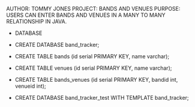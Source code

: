 AUTHOR: TOMMY JONES
PROJECT: BANDS AND VENUES
PURPOSE: USERS CAN ENTER BANDS AND VENUES IN A MANY TO MANY RELATIONSHIP IN JAVA.

* DATABASE

* CREATE DATABASE band_tracker;

* CREATE TABLE bands (id serial PRIMARY KEY, name varchar);
* CREATE TABLE venues (id serial PRIMARY KEY, name varchar);
* CREATE TABLE bands_venues (id serial PRIMARY KEY, bandid int, venueid int);

* CREATE DATABASE band_tracker_test WITH TEMPLATE band_tracker;

